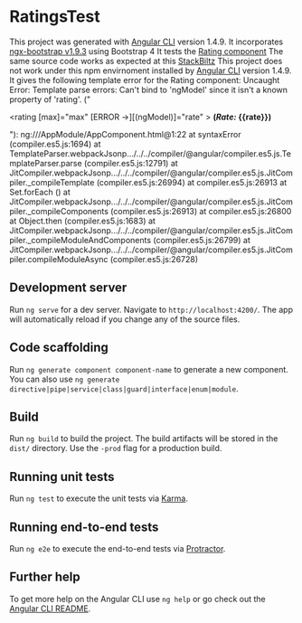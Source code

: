# RatingsTest

This project was generated with [Angular CLI](https://github.com/angular/angular-cli) version 1.4.9.
It incorporates [ngx-bootstrap v1.9.3](https://github.com/valor-software/ngx-bootstrap/blob/development/docs/getting-started/bootstrap4.md) using Bootstrap 4
It tests the [Rating component](https://valor-software.com/ngx-bootstrap/#/rating)
The same source code works as expected at this [StackBiltz](https://stackblitz.com/edit/ngx-bootstrap-ratings-xyf9ab)
This project does not work under this npm envirnoment installed by [Angular CLI](https://github.com/angular/angular-cli) version 1.4.9.
It gives the following template error for the Rating component:
Uncaught Error: Template parse errors:
Can't bind to 'ngModel' since it isn't a known property of 'rating'. ("<div class="ratings">
  <rating [max]="max" [ERROR ->][(ngModel)]="rate" ></rating>
  <b>(<i>Rate:</i> {{rate}})</b>
</div>
"): ng:///AppModule/AppComponent.html@1:22
    at syntaxError (compiler.es5.js:1694)
    at TemplateParser.webpackJsonp.../../../compiler/@angular/compiler.es5.js.TemplateParser.parse (compiler.es5.js:12791)
    at JitCompiler.webpackJsonp.../../../compiler/@angular/compiler.es5.js.JitCompiler._compileTemplate (compiler.es5.js:26994)
    at compiler.es5.js:26913
    at Set.forEach (<anonymous>)
    at JitCompiler.webpackJsonp.../../../compiler/@angular/compiler.es5.js.JitCompiler._compileComponents (compiler.es5.js:26913)
    at compiler.es5.js:26800
    at Object.then (compiler.es5.js:1683)
    at JitCompiler.webpackJsonp.../../../compiler/@angular/compiler.es5.js.JitCompiler._compileModuleAndComponents (compiler.es5.js:26799)
    at JitCompiler.webpackJsonp.../../../compiler/@angular/compiler.es5.js.JitCompiler.compileModuleAsync (compiler.es5.js:26728)

## Development server

Run `ng serve` for a dev server. Navigate to `http://localhost:4200/`. The app will automatically reload if you change any of the source files.

## Code scaffolding

Run `ng generate component component-name` to generate a new component. You can also use `ng generate directive|pipe|service|class|guard|interface|enum|module`.

## Build

Run `ng build` to build the project. The build artifacts will be stored in the `dist/` directory. Use the `-prod` flag for a production build.

## Running unit tests

Run `ng test` to execute the unit tests via [Karma](https://karma-runner.github.io).

## Running end-to-end tests

Run `ng e2e` to execute the end-to-end tests via [Protractor](http://www.protractortest.org/).

## Further help

To get more help on the Angular CLI use `ng help` or go check out the [Angular CLI README](https://github.com/angular/angular-cli/blob/master/README.md).
